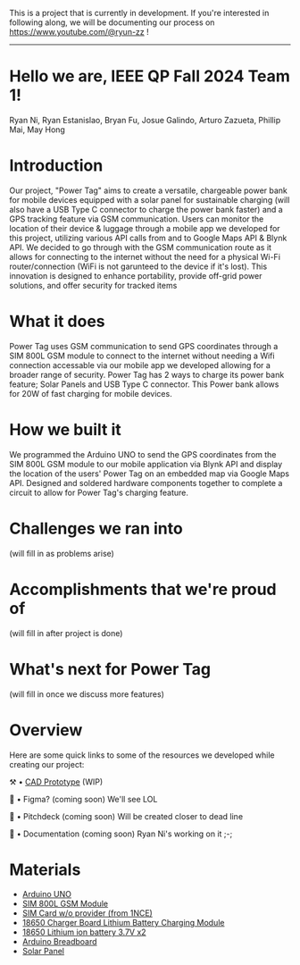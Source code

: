 This is a project that is currently in development. If you're interested in following along, we will be documenting our process on https://www.youtube.com/@ryun-zz !

---

# Hello we are, IEEE QP Fall 2024 Team 1!
Ryan Ni, Ryan Estanislao, Bryan Fu, Josue Galindo, Arturo Zazueta, Phillip Mai, May Hong

# Introduction
Our project, "Power Tag" aims to create a versatile, chargeable power bank for mobile devices equipped with a solar panel for sustainable charging (will also have a USB Type C connector to charge the power bank faster) and a GPS tracking feature via GSM communication. Users can monitor the location of their device & luggage through a mobile app we developed for this project, utilizing various API calls from and to Google Maps API & Blynk API. We decided to go through with the GSM communication route as it allows for connecting to the internet without the need for a physical Wi-Fi router/connection (WiFi is not garunteed to the device if it's lost). This innovation is designed to enhance portability, provide off-grid power solutions, and offer security for tracked items

# What it does
Power Tag uses GSM communication to send GPS coordinates through a SIM 800L GSM module to connect to the internet without needing a Wifi connection accessable via our mobile app we developed allowing for a broader range of security. Power Tag has 2 ways to charge its power bank feature; Solar Panels and USB Type C connector. This Power bank allows for 20W of fast charging for mobile devices.

# How we built it
We programmed the Arduino UNO to send the GPS coordinates from the SIM 800L GSM module to our mobile application via Blynk API and display the location of the users' Power Tag on an embedded map via Google Maps API. Designed and soldered hardware components together to complete a circuit to allow for Power Tag's charging feature.

# Challenges we ran into
(will fill in as problems arise)

# Accomplishments that we're proud of
(will fill in after project is done)

# What's next for Power Tag
(will fill in once we discuss more features)

# Overview
Here are some quick links to some of the resources we developed while creating our project:

⚒️ • [CAD Prototype](https://cad.onshape.com/documents/414c4d8f43532bc1522ffbfb/w/5fb8d6774189fcfafbb3d3dd/e/008da2b45a0e4b36c7adde66?renderMode=0&uiState=671de227b8d1f63fc293a736) (WIP)

📐 • Figma? (coming soon) We'll see LOL

📢 • Pitchdeck (coming soon) Will be created closer to dead line

📕 • Documentation (coming soon) Ryan Ni's working on it ;-;

# Materials
- [Arduino UNO](https://www.amazon.com/Arduino-A000066-ARDUINO-UNO-R3/dp/B008GRTSV6/ref=asc_df_B008GRTSV6/?tag=hyprod-20&linkCode=df0&hvadid=693421862574&hvpos=&hvnetw=g&hvrand=6421810398727834100&hvpone=&hvptwo=&hvqmt=&hvdev=c&hvdvcmdl=&hvlocint=&hvlocphy=9189214&hvtargid=pla-457497319401&psc=1&mcid=8d4415853f19330eb6cb8c1e7f18a8ed)
- [SIM 800L GSM Module](https://www.amazon.com/HiLetgo-Smallest-Breakout-Quad-band-3-7-4-2V/dp/B01DLIJM2E)
- [SIM Card w/o provider (from 1NCE)](https://1nce.com/en-us/gps-tracking-sim-cards?utm_term=&utm_campaign=PMax+-+Product&utm_source=adwords&utm_medium=ppc&hsa_acc=4214171268&hsa_cam=21418043752&hsa_grp=&hsa_ad=&hsa_src=x&hsa_tgt=&hsa_kw=&hsa_mt=&hsa_net=adwords&hsa_ver=3&gad_source=2&gclid=EAIaIQobChMIhMLX7LCciQMVwirUAR3U4jDGEAEYASABEgKelPD_BwE)
- [18650 Charger Board Lithium Battery Charging Module](https://www.amazon.com/WSDMAVIS-MiniType-C-Overcharge-Overdischarge-Protection/dp/B08GPGRRTP/ref=asc_df_B08GPGRRTP/?tag=hyprod-20&linkCode=df0&hvadid=692875362841&hvpos=&hvnetw=g&hvrand=2024265779541155698&hvpone=&hvptwo=&hvqmt=&hvdev=c&hvdvcmdl=&hvlocint=&hvlocphy=9189214&hvtargid=pla-2281435177658&psc=1&mcid=65bdc7f41afc3b16a11e59f0068d873a&hvocijid=2024265779541155698-B08GPGRRTP-&hvexpln=73)
- [18650 Lithium ion battery 3.7V x2]()
- [Arduino Breadboard]()
- [Solar Panel]()
